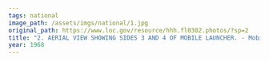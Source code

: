 ```yaml
---
tags: national
image_path: /assets/imgs/national/1.jpg
original_path: https://www.loc.gov/resource/hhh.fl0302.photos/?sp=2
title: "2. AERIAL VIEW SHOWING SIDES 3 AND 4 OF MOBILE LAUNCHER. - Mobile Launcher One, Kennedy Space Center, Titusville, Brevard County, FL"
year: 1968
---
```



